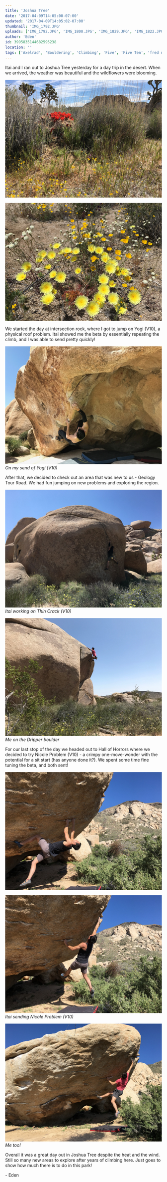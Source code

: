 ```yaml
---
title: 'Joshua Tree'
date: '2017-04-09T14:05:00-07:00'
updated: '2017-04-09T14:05:02-07:00'
thumbnail: 'IMG_1792.JPG'
uploads: ['IMG_1792.JPG', 'IMG_1800.JPG', 'IMG_1829.JPG', 'IMG_1822.JPG', 'IMG_1834.JPG', 'IMG_1825.JPG', 'IMG_1826.JPG', 'IMG_1828.JPG']
author: 'Eden'
id: 3995835144682595238
location: ''
tags: ['Axelrad', 'Bouldering', 'Climbing', 'Five', 'Five Ten', 'fred nicole', 'granite', 'Joshua', 'nicole problem', 'Ten', 'Tree', 'v10', 'yogi']
---
```


Itai and I ran out to Joshua Tree yesterday for a day trip in the desert. When we arrived, the weather was beautiful and the wildflowers were blooming.

![image alt](uploads/IMG_1792.JPG)

![image alt](uploads/IMG_1800.JPG)

We started the day at intersection rock, where I got to jump on Yogi (V10), a physical roof problem. Itai showed me the beta by essentially repeating the climb, and I was able to send pretty quickly!

![On my send of Yogi (V10)](uploads/IMG_1829.JPG)*On my send of Yogi (V10)*

After that, we decided to check out an area that was new to us - Geology Tour Road. We had fun jumping on new problems and exploring the region.

![Itai working on Thin Crack (V10)](uploads/IMG_1822.JPG)*Itai working on Thin Crack (V10)*

![Me on the Dripper boulder](uploads/IMG_1834.JPG)*Me on the Dripper boulder*

For our last stop of the day we headed out to Hall of Horrors where we decided to try Nicole Problem (V10) - a crimpy one-move-wonder with the potential for a sit start (has anyone done it?). We spent some time fine tuning the beta, and both sent!

![image alt](uploads/IMG_1825.JPG)

![Itai sending Nicole Problem (V10)](uploads/IMG_1826.JPG)*Itai sending Nicole Problem (V10)*

![Me too!](uploads/IMG_1828.JPG)*Me too!*

Overall it was a great day out in Joshua Tree despite the heat and the wind. Still so many new areas to explore after years of climbing here. Just goes to show how much there is to do in this park!

\- Eden
